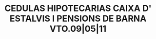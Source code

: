 ---
layout: asset
title: CEDULAS HIPOTECARIAS CAIXA D' ESTALVIS I PENSIONS DE BARNA VTO.09|05|11
isin: ES0414970444
---